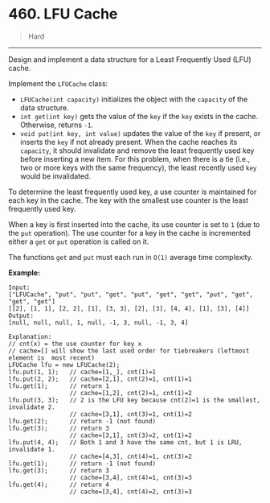 # 460. LFU Cache

> Hard

------

Design and implement a data structure for a Least Frequently Used (LFU) cache.

Implement the `LFUCache` class:

- `LFUCache(int capacity)` initializes the object with the `capacity` of the data structure.
- `int get(int key)` gets the value of the `key` if the `key` exists in the cache. Otherwise, returns `-1`.
- `void put(int key, int value)` updates the value of the `key` if present, or inserts the `key` if not already present. When the cache reaches its `capacity`, it should invalidate and remove the least frequently used key before inserting a new item. For this problem, when there is a tie (i.e., two or more keys with the same frequency), the least recently used `key` would be invalidated.

To determine the least frequently used key, a use counter is maintained for each key in the cache. The key with the smallest use counter is the least frequently used key.

When a key is first inserted into the cache, its use counter is set to `1` (due to the `put` operation). The use counter for a key in the cache is incremented either a `get` or `put` operation is called on it.

The functions `get` and `put` must each run in `O(1)` average time complexity.

**Example:**

```
Input:
["LFUCache", "put", "put", "get", "put", "get", "get", "put", "get", "get", "get"]
[[2], [1, 1], [2, 2], [1], [3, 3], [2], [3], [4, 4], [1], [3], [4]]
Output:
[null, null, null, 1, null, -1, 3, null, -1, 3, 4]

Explanation:
// cnt(x) = the use counter for key x
// cache=[] will show the last used order for tiebreakers (leftmost element is  most recent)
LFUCache lfu = new LFUCache(2);
lfu.put(1, 1);   // cache=[1,_], cnt(1)=1
lfu.put(2, 2);   // cache=[2,1], cnt(2)=1, cnt(1)=1
lfu.get(1);      // return 1
                 // cache=[1,2], cnt(2)=1, cnt(1)=2
lfu.put(3, 3);   // 2 is the LFU key because cnt(2)=1 is the smallest, invalidate 2.
                 // cache=[3,1], cnt(3)=1, cnt(1)=2
lfu.get(2);      // return -1 (not found)
lfu.get(3);      // return 3
                 // cache=[3,1], cnt(3)=2, cnt(1)=2
lfu.put(4, 4);   // Both 1 and 3 have the same cnt, but 1 is LRU, invalidate 1.
                 // cache=[4,3], cnt(4)=1, cnt(3)=2
lfu.get(1);      // return -1 (not found)
lfu.get(3);      // return 3
                 // cache=[3,4], cnt(4)=1, cnt(3)=3
lfu.get(4);      // return 4
                 // cache=[3,4], cnt(4)=2, cnt(3)=3
```